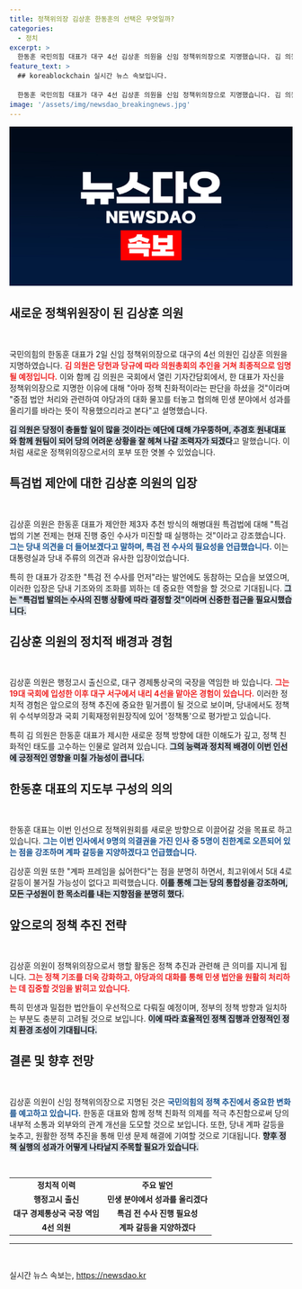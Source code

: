 ```yaml
---
title: 정책위의장 김상훈 한동훈의 선택은 무엇일까?
categories:
  - 정치
excerpt: >
  한동훈 국민의힘 대표가 대구 4선 김상훈 의원을 신임 정책위의장으로 지명했습니다. 김 의원은 민생 분야 성과를 목표로 야당과 대화의 문을 열겠다고 다짐하며, 계파 갈등 없는 단합된 최고위를 지향한다고 밝혔습니다. 클릭을 유도하는 정책 통의 비전이 궁금하다면?
feature_text: >
  ## koreablockchain 실시간 뉴스 속보입니다.

  한동훈 국민의힘 대표가 대구 4선 김상훈 의원을 신임 정책위의장으로 지명했습니다. 김 의원은 민생 분야 성과를 목표로 야당과 대화의 문을 열겠다고 다짐하며, 계파 갈등 없는 단합된 최고위를 지향한다고 밝혔습니다. 클릭을 유도하는 정책 통의 비전이 궁금하다면?
image: '/assets/img/newsdao_breakingnews.jpg'
---
```


<p><img src="/assets/img/newsdao_breakingnews.jpg" alt="koreablockchain 속보" /></p>

<h2 data-ke-size="size26">새로운 정책위원장이 된 김상훈 의원</h2>

<p data-ke-size="size16">&nbsp;</p>

<p>국민의힘의 한동훈 대표가 2일 신임 정책위의장으로 대구의 4선 의원인 김상훈 의원을 지명하였습니다. <b><span style="color: #ee2323;">김 의원은 당헌과 당규에 따라 의원총회의 추인을 거쳐 최종적으로 임명될 예정입니다.</span></b> 이와 함께 김 의원은 국회에서 열린 기자간담회에서, 한 대표가 자신을 정책위의장으로 지명한 이유에 대해 "아마 정책 친화적이라는 판단을 하셨을 것"이라며 "중점 법안 처리와 관련하여 야당과의 대화 물꼬를 터놓고 협의해 민생 분야에서 성과를 올리기를 바라는 뜻이 작용했으리라고 본다"고 설명했습니다. </p>

<p><b><span style="background-color: #21538527;">김 의원은 당정이 충돌할 일이 많을 것이라는 예단에 대해 갸우뚱하며, 추경호 원내대표와 함께 원팀이 되어 당의 어려운 상황을 잘 헤쳐 나갈 조력자가 되겠다</span></b>고 말했습니다. 이처럼 새로운 정책위의장으로서의 포부 또한 엿볼 수 있었습니다. </p>

<h2 data-ke-size="size26">특검법 제안에 대한 김상훈 의원의 입장</h2>

<p data-ke-size="size16">&nbsp;</p>

<p>김상훈 의원은 한동훈 대표가 제안한 제3자 추천 방식의 해병대원 특검법에 대해 "특검법의 기본 전제는 현재 진행 중인 수사가 미진할 때 실행하는 것"이라고 강조했습니다. <b><span style="color: #1a5490;">그는 당내 의견을 더 들어보겠다고 말하며, 특검 전 수사의 필요성을 언급했습니다.</span></b> 이는 대통령실과 당내 주류의 의견과 유사한 입장이었습니다. </p>

<p>특히 한 대표가 강조한 "특검 전 수사를 먼저"라는 발언에도 동참하는 모습을 보였으며, 이러한 입장은 당내 기조와의 조화를 꾀하는 데 중요한 역할을 할 것으로 기대됩니다. <b><span style="background-color: #21538527;">그는 "특검법 발의는 수사의 진행 상황에 따라 결정할 것"이라며 신중한 접근을 필요시했습니다.</span></b></p>

<h2 data-ke-size="size26">김상훈 의원의 정치적 배경과 경험</h2>

<p data-ke-size="size16">&nbsp;</p>

<p>김상훈 의원은 행정고시 출신으로, 대구 경제통상국의 국장을 역임한 바 있습니다. <b><span style="color: #ee2323;">그는 19대 국회에 입성한 이후 대구 서구에서 내리 4선을 맡아온 경험이 있습니다.</span></b> 이러한 정치적 경험은 앞으로의 정책 추진에 중요한 밑거름이 될 것으로 보이며, 당내에서도 정책위 수석부의장과 국회 기획재정위원장직에 있어 '정책통'으로 평가받고 있습니다. </p>

<p>특히 김 의원은 한동훈 대표가 제시한 새로운 정책 방향에 대한 이해도가 깊고, 정책 친화적인 태도를 고수하는 인물로 알려져 있습니다. <b><span style="background-color: #21538527;">그의 능력과 정치적 배경이 이번 인선에 긍정적인 영향을 미칠 가능성이 큽니다.</span></b> </p>

<h2 data-ke-size="size26">한동훈 대표의 지도부 구성의 의의</h2>

<p data-ke-size="size16">&nbsp;</p>

<p>한동훈 대표는 이번 인선으로 정책위원회를 새로운 방향으로 이끌어갈 것을 목표로 하고 있습니다. <b><span style="color: #1a5490;">그는 이번 인사에서 9명의 의결권을 가진 인사 중 5명이 친한계로 오픈되어 있는 점을 강조하며 계파 갈등을 지양하겠다고 언급했습니다.</span></b> </p>

<p>김상훈 의원 또한 "계파 프레임을 싫어한다"는 점을 분명히 하면서, 최고위에서 5대 4로 갈등이 불거질 가능성이 없다고 피력했습니다. <b><span style="background-color: #21538527;">이를 통해 그는 당의 통합성을 강조하며, 모든 구성원이 한 목소리를 내는 지향점을 분명히 했다.</span></b> </p>

<h2 data-ke-size="size26">앞으로의 정책 추진 전략</h2>

<p data-ke-size="size16">&nbsp;</p>

<p>김상훈 의원이 정책위의장으로서 행할 활동은 정책 추진과 관련해 큰 의미를 지니게 됩니다. <b><span style="color: #ee2323;">그는 정책 기조를 더욱 강화하고, 야당과의 대화를 통해 민생 법안을 원활히 처리하는 데 집중할 것임을 밝히고 있습니다.</span></b> </p>

<p>특히 민생과 밀접한 법안들이 우선적으로 다뤄질 예정이며, 정부의 정책 방향과 일치하는 부분도 충분히 고려될 것으로 보입니다. <b><span style="background-color: #21538527;">이에 따라 효율적인 정책 집행과 안정적인 정치 환경 조성이 기대됩니다.</span></b></p>

<h2 data-ke-size="size26">결론 및 향후 전망</h2>

<p data-ke-size="size16">&nbsp;</p>

<p>김상훈 의원이 신임 정책위의장으로 지명된 것은 <b><span style="color: #1a5490;">국민의힘의 정책 추진에서 중요한 변화를 예고하고 있습니다.</span></b> 한동훈 대표와 함께 정책 친화적 의제를 적극 추진함으로써 당의 내부적 소통과 외부와의 관계 개선을 도모할 것으로 보입니다. 또한, 당내 계파 갈등을 늦추고, 원활한 정책 추진을 통해 민생 문제 해결에 기여할 것으로 기대됩니다. <b><span style="background-color: #21538527;">향후 정책 실행의 성과가 어떻게 나타날지 주목할 필요가 있습니다.</span></b> </p>

<p data-ke-size="size16">&nbsp;</p>

<table>
    <tr>
        <td style="text-align: center; height: 17px;"><b>정치적 이력</b></td>
        <td style="text-align: center; height: 17px;"><b>주요 발언</b></td>
    </tr>
    <tr>
        <td style="text-align: center; height: 17px;"><b>행정고시 출신</b></td>
        <td style="text-align: center; height: 17px;"><b>민생 분야에서 성과를 올리겠다</b></td>
    </tr>
    <tr>
        <td style="text-align: center; height: 17px;"><b>대구 경제통상국 국장 역임</b></td>
        <td style="text-align: center; height: 17px;"><b>특검 전 수사 진행 필요성</b></td>
    </tr>
    <tr>
        <td style="text-align: center; height: 17px;"><b>4선 의원</b></td>
        <td style="text-align: center; height: 17px;"><b>계파 갈등을 지양하겠다</b></td>
    </tr>
</table>

<hr/>

<p data-ke-size="size16">&nbsp;</p>
실시간 뉴스 속보는, <a href="https://newsdao.kr" rel="dofollow">https://newsdao.kr</a>


